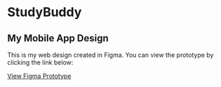 # StudyBuddy
## My Mobile App Design

This is my web design created in Figma. You can view the prototype by clicking the link below:

[View Figma Prototype](https://www.figma.com/proto/P61hbEt8747HbjS9uxCaMx/MAD_PROJECT?node-id=0-1&t=A18o4P1s2ik126gQ-1)
